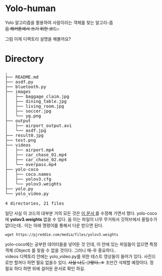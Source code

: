 # Yolo-human
Yolo 알고리즘을 활용하여 사람이라는 객체를 찾는 알고리-즘 <br/>
~~음 해커톤에서 쓰기 위한 코드..~~ <br/>

그럼 이제 디렉토리 설명을 해볼까요?

# Directory
<pre>
.
├── README.md
├── asdf.py
├── bluetooth.py
├── images
│   ├── baggage_claim.jpg
│   ├── dining_table.jpg
│   ├── living_room.jpg
│   ├── soccer.jpg
│   └── yg.png
├── output
│   ├── airport_output.avi
│   └── asdf.jpg
├── result0.jpg
├── test.png
├── videos
│   ├── airport.mp4
│   ├── car_chase_01.mp4
│   ├── car_chase_02.mp4
│   └── overpass.mp4
├── yolo-coco
│   ├── coco.names
│   ├── yolov3.cfg
│   └── yolov3.weights
├── yolo.py
└── yolo_video.py

4 directories, 21 files
</pre>
일단 사실 이 코드의 대부분 거의 모든 것은 <a href="https://www.pyimagesearch.com/2018/11/12/yolo-object-detection-with-opencv/"> 이 문서 </a> 를 수정해 가면서 했다. yolo-coco에 <b>yolov3.weights</b> 없을 수 있다. 음 이는 파일이 너무 무거워서 깃허브에서 올릴수가 없다는데.. 이는 아래 명령어를 통해서 다운 받으면 된다. 
```shell
wget https://pjreddie.com/media/files/yolov3.weights 
```
yolo-coco에는 공부한 데이터들을 넣어둔 것 인데, 이 안에 있는 파일들이 없으면 특정 객체 (Object) 를 찾을 수 없을 것이다. 그러니 매-우 중요하다..  <br/>
videos 디렉토리 안에는 yolo_video.py를 위한 테스트 영상들이 들어가 있다. 사진으로만 할꺼다 하면 필요 없을수 있다. ~~사실 나도 그렇다..ㅎ~~ 조만간 삭제할 예정이다. 정 필요 하다 하면 위에 걸어둔 문서로 확인 하길. 